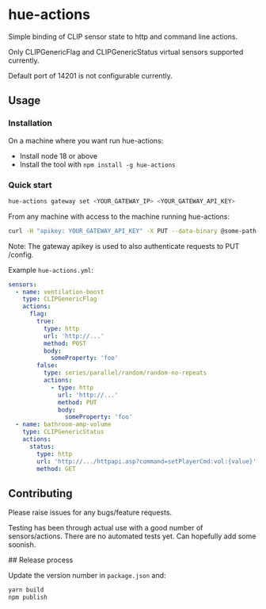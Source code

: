# hue-actions

Simple binding of CLIP sensor state to http and command line actions.

Only CLIPGenericFlag and CLIPGenericStatus virtual sensors supported currently.

Default port of 14201 is not configurable currently.

## Usage

### Installation

On a machine where you want run hue-actions:

- Install node 18 or above
- Install the tool with `npm install -g hue-actions`

### Quick start

```sh
hue-actions gateway set <YOUR_GATEWAY_IP> <YOUR_GATEWAY_API_KEY>
```

From any machine with access to the machine running hue-actions:

```sh
curl -H "apikey: YOUR_GATEWAY_API_KEY" -X PUT --data-binary @some-path-to/hue-actions.yml http://some-host:14201/config
```

Note: The gateway apikey is used to also authenticate requests to PUT /config.

Example `hue-actions.yml`:

```yml
sensors:
  - name: ventilation-boost
    type: CLIPGenericFlag
    actions:
      flag:
        true:
          type: http
          url: 'http://...'
          method: POST
          body:
            someProperty: 'foo'
        false:
          type: series/parallel/random/random-no-repeats
          actions:
            - type: http
              url: 'http://...'
              method: PUT
              body:
                someProperty: 'foo'
  - name: bathroom-amp-volume
    type: CLIPGenericStatus
    actions:
      status:
        type: http
        url: 'http://.../httpapi.asp?command=setPlayerCmd:vol:{value}'
        method: GET
```

## Contributing

Please raise issues for any bugs/feature requests.

Testing has been through actual use with a good number of sensors/actions. There are no automated tests yet. Can hopefully add some soonish.

## Release process

Update the version number in `package.json` and:

```sh
yarn build
npm publish
```
